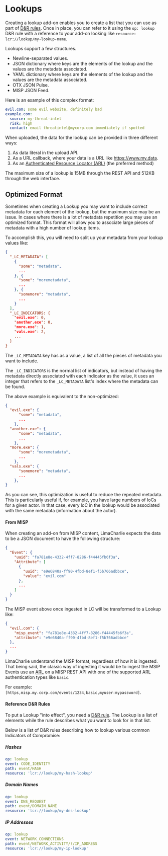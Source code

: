 
# Lookups

Creating a lookup add-on enables you to create a list that you can use as part of [D&R rules](dr.md).
Once in place, you can refer to it using the `op: lookup` D&R rule with a reference to your add-on looking
like `resource: lcr://lookup/my-lookup-name`.

Lookups support a few structures.

* Newline-separated values.
* JSON dictionary where keys are the elements of the lookup and the values are the metadata associated.
* YAML dictionary where keys are the elements of the lookup and the values are the metadata associated.
* OTX JSON Pulse.
* MISP JSON Feed.

Here is an example of this complex format:
```yaml
evil.com: some evil website, definitely bad
example.com:
  source: my-threat-intel
  risk: high
  contact: email threatintel@mycorp.com immediately if spotted
```

When uploaded, the data for the lookup can be provided in three different ways:

1. As data literal in the upload API.
1. As a URL callback, where your data is a URL like https://www.my.data.
1. As an [Authenticated Resource Locator (ARL)](arl.md) (the preferred method)

The maximum size of a lookup is 15MB through the REST API and 512KB through the web interface.

## Optimized Format
Sometimes when creating a Lookup you may want to include correct metadata for each element
of the lookup, but the maximum size may be an issue. In cases where there is a lot of metadata
repetition you may use an optimized format. This format will allow you to associate large
pieces of metadata with a high number of lookup items.

To accomplish this, you will need to split up your metadata from your lookup values like:

```json
{
  "_LC_METADATA": [
    {
      "some": "metadata",
      ...
    }, {
      "some": "moremetadata",
      ...
    }, {
      "somemore": "metadata",
      ...
    }
  ],
  "_LC_INDICATORS: {
    "evil.exe": 0,
    "another.exe": 0,
    "more.exe": 1,
    "vals.exe": 2,
    ...
  }
}
```

The `_LC_METADATA` key has as a value, a list of all the pieces of metadata you want to include.

The `_LC_INDICATORS` is the normal list of indicators, but instead of having the metadata directly
associated with each indicator as the value, it uses an integer that refers to the `_LC_METADATA`
list's index where the metadata can be found.

The above example is equivalent to the non-optimized:

```json
{
  "evil.exe": {
      "some": "metadata",
      ...
    },
  "another.exe": {
      "some": "metadata",
      ...
    },
  "more.exe": {
      "some": "moremetadata",
      ...
    },
  "vals.exe": {
      "somemore": "metadata",
      ...
    },
}
```

As you can see, this optimization is useful to reduce the repeated metadata. This is particularly
useful if, for example, you have large numbers of IoCs for a given actor. In that case, every
IoC in the lookup would be associated with the same metadata (information about the actor).

#### From MISP
When creating an add-on from MISP content, LimaCharlie expects the data to be a JSON document
to have the following structure:

```json
{
  "Event": {
    "uuid": "fa781e8e-4332-4ff7-8286-f44445fb6f3a",
    "Attribute": [
      {
        "uuid": "e9e6840a-ff90-4fbd-8ef1-f5b766adbbce",
        "value": "evil.com"
      },
      ...
    ]
  }
}
```

The MISP event above once ingested in LC will be transformed to a Lookup like:

```json
{
  "evil.com": {
    "misp_event": "fa781e8e-4332-4ff7-8286-f44445fb6f3a",
    "attribute": "e9e6840a-ff90-4fbd-8ef1-f5b766adbbce"
  },
  ...
}
```

LimaCharlie understand the MISP format, regardless of how it is ingested. That being
said, the classic way of ingesting it would be to ingest the MSIP Events use an [ARL](https://github.com/refractionPOINT/authenticated_resource_locator)
on a MISP REST API with one of the supported ARL authentication types like `basic`.

For example: `[https,misp.my.corp.com/events/1234,basic,myuser:mypassword]`.

#### Reference D&R Rules
To put a Lookup "into effect", you need a [D&R rule](dr.md). The Lookup is a list of elements while
the rule describes what you want to look for in that list.

Below is a list of D&R rules describing how to lookup various common Indicators of Compromise:

##### Hashes

```yaml
op: lookup
event: CODE_IDENTITY
path: event/HASH
resource: 'lcr://lookup/my-hash-lookup'
```

##### Domain Names

```yaml
op: lookup
event: DNS_REQUEST
path: event/DOMAIN_NAME
resource: 'lcr://lookup/my-dns-lookup'
```

##### IP Addresses

```yaml
op: lookup
event: NETWORK_CONNECTIONS
path: event/NETWORK_ACTIVITY/?/IP_ADDRESS
resource: 'lcr://lookup/my-ip-lookup'
```
